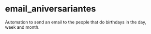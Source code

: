 # email_aniversariantes
Automation to send an email to the people that do birthdays in the day, week and month.
